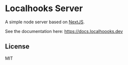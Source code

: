 # Localhooks Server

A simple node server based on [NextJS](https://nextjs.com).

See the documentation here: https://docs.localhoooks.dev

## License

MIT
